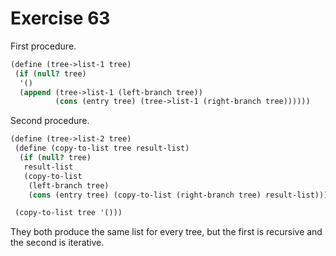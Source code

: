 # Exercise 63

First procedure.

```scheme
(define (tree->list-1 tree)
 (if (null? tree)
  '()
  (append (tree->list-1 (left-branch tree))
          (cons (entry tree) (tree->list-1 (right-branch tree))))))
```

Second procedure.

```scheme
(define (tree->list-2 tree)
 (define (copy-to-list tree result-list)
  (if (null? tree)
   result-list
   (copy-to-list
    (left-branch tree)
    (cons (entry tree) (copy-to-list (right-branch tree) result-list)))))

 (copy-to-list tree '()))
```

They both produce the same list for every tree, but the first is recursive and
the second is iterative.
